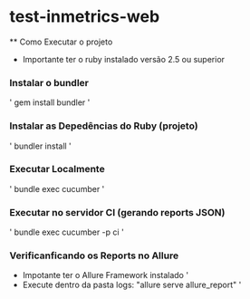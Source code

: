# test-inmetrics-web

** Como Executar o projeto
* Importante ter o ruby instalado versão 2.5 ou superior

### Instalar o bundler
'
gem install bundler
'

### Instalar as Depedências do Ruby (projeto)
'
bundler install
'

### Executar Localmente
'
bundle exec cucumber
'

### Executar no servidor CI (gerando reports JSON)
'
bundle exec cucumber -p ci
'

### Verificanficando os Reports no Allure
* Impotante ter o Allure Framework instalado
'
* Execute dentro da pasta logs: "allure serve allure_report"
'
